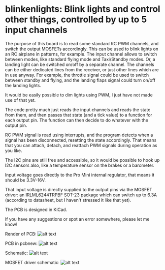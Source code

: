 # blinkenlights: Blink lights and control other things, controlled by up to 5 input channels

The purpose of this board is to read some standard RC PWM channels, and switch the output MOSFETs accordingly.
This can be used to blink lights on an RC airplane in patterns, for example. The input channel allows to switch between modes, like standard flying mode and Taxi/Standby modes. Or, a landing light can be switched on/off by a separate channel.
The channels can be either dedicated lines from the receiver, or just other lines which are in use anyway. For example, the throttle signal could be used to switch between standby and flying, and the landing flaps signal could turn on/off the landing lights.

It would be easily possible to dim lights using PWM, I just have not made use of that yet.

The code pretty much just reads the input channels and reads the state from them, and then passes that state (and a tick value) to a function for each output pin. The function can then decide to do whatever with the output pin.

RC PWM signal is read using interrupts, and the program detects when a signal has been disconnected, resetting the state accordingly. That means that you can attach, detach, and reattach PWM signals during operation as you like.

The I2C pins are still free and accessible, so it would be possible to hook up I2C sensors also, like a temperature sensor on the brakes or a barometer.

Input voltage goes directly to the Pro Mini internal regulator, that means it should be 3.3V-16V.

That input voltage is directly supplied to the output pins via the MOSFET driver: an IRLML6244TRPBF SOT-23 package which can switch up to 6.3A (according to datasheet, but I haven't stressed it like that yet).

The PCB is designed in KiCad.

If you have any suggestions or spot an error somewhere, please let me know!

Render of PCB:
![alt text](https://github.com/barafael/lighz/blob/master/board/images/lighz_pcb3_rendered.png)

PCB in pcbnew:
![alt text](https://github.com/barafael/lighz/blob/master/board/images/lighz_pcb3.png)

Schematic:
![alt text](https://github.com/barafael/lighz/blob/master/board/images/lighz-page1.png)

MOSFET driver schematic:
![alt text](https://github.com/barafael/lighz/blob/master/board/images/lighz-page2.png)
